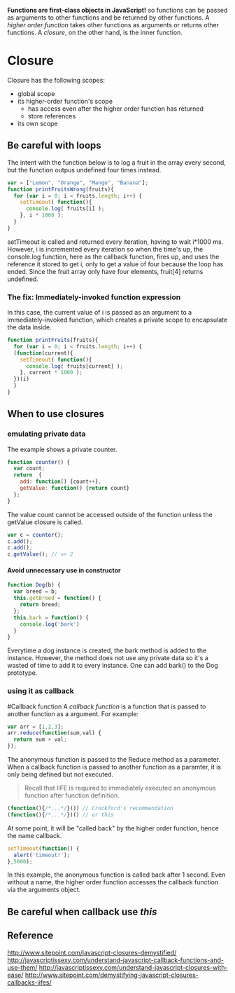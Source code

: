 **Functions are first-class objects in JavaScript!** so functions can be passed as arguments to other functions and be returned by other functions. 
A *higher order function* takes other functions as arguments or returns other functions. A *closure*, on the other hand, is the inner function. 
# Closure
Closure has the following scopes:
- global scope
- its higher-order function's scope
  - has access even after the higher order function has returned
  - store references
- its own scope     
## Be careful with loops
The intent with the function below is to log a fruit in the array every second, but the function outpus undefined four times instead.
```javascript
var = ["Lemon", "Orange", "Mango", "Banana"];
function printFruitsWrong(fruits){
  for (var i = 0; i < fruits.length; i++) {
    setTimeout( function(){
      console.log( fruits[i] );
    }, i * 1000 );
  }
}
```
setTimeout is called and returned every iteration, having to wait i*1000 ms. However, i is incremented every iteration so when the time's up, the console.log function, here as the callback function, fires up, and uses the reference it stored to get i, only to get a value of four because the loop has ended. Since the fruit array only have four elements, fruit[4] returns undefined. 
### The fix: Immediately-invoked function expression
In this case, the current value of i is passed as an argument to a immediately-invoked function, which creates a private scope to encapsulate the data inside. 
```Javascript
function printFruits(fruits){
  for (var i = 0; i < fruits.length; i++) {
  (function(current){
    setTimeout( function(){
      console.log( fruits[current] );
    }, current * 1000 );
  })(i)
  }
}
```
## When to use closures
### emulating private data
The example shows a private counter. 
```javascript
function counter() {
  var count;
  return  {
    add: function() {count++},
    getValue: function() {return count}
  };
}
```
The value count cannot be accessed outside of the function unless the getValue closure is called.
```javascript
var c = counter();
c.add();
c.add();
c.getValue(); // => 2
```
#### Avoid unnecessary use in constructor
```javascript
function Dog(b) {
  var breed = b;
  this.getBreed = function() {
    return breed;
  };
  this.bark = function() {
    console.log('bark')
  }
}
```
Everytime a dog instance is created, the bark method is added to the instance. However, the method does not use any private data so it's a wasted of time to add it to every instance. One can add bark() to the Dog prototype. 
### using it as callback
#Callback function 
A *callback function* is a function that is passed to another function as a argument.
For example:
```javascript
var arr = [1,2,3];
arr.reduce(function(sum,val) {
  return sum + val;
});
```
The anonymous function is passed to the Reduce method as a parameter. 
When a callback function is passed to another function as a paramter, it is only being defined but not executed. 
> Recall that IIFE is required to immediately executed an anonymous function after function definition. 
```javascript
(function(){/*...*/}()) // Crockford's recommendation
(function(){/*...*/})() // or this 
```
>     

At some point, it will be "called back" by the higher order function, hence the name callback.
```javascript
setTimeout(function() {
  alert('timeout!');
},5000);
```
In this example, the anonymous function is called back after 1 second. Even without a name, the higher order function accesses the callback function via the arguments object.
## Be careful when callback use *this*
## Reference
http://www.sitepoint.com/javascript-closures-demystified/
http://javascriptissexy.com/understand-javascript-callback-functions-and-use-them/
http://javascriptissexy.com/understand-javascript-closures-with-ease/
http://www.sitepoint.com/demystifying-javascript-closures-callbacks-iifes/